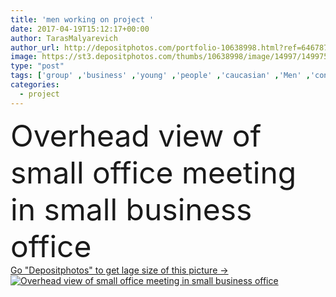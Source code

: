 ```yaml
---
title: 'men working on project '
date: 2017-04-19T15:12:17+00:00
author: TarasMalyarevich
author_url: http://depositphotos.com/portfolio-10638998.html?ref=64678756
image: https://st3.depositphotos.com/thumbs/10638998/image/14997/149975354/api_thumb_450.jpg?forcejpeg=true
type: "post"
tags: ['group' ,'business' ,'young' ,'people' ,'caucasian' ,'Men' ,'conversation' ,'working' ,'talking' ,'laptop' ,'occupation' ,'together' ,'togetherness' ,'friends' ,'indoors' ,'discussion' ,'profession' ,'casual' ,'team' ,'handsome' ,'teamwork' ,'meeting' ,'colleagues' ,'brainstorming' ,'coworkers' ,'discussing' ,'professionals' ,'multiethnic' ,'freelance' ,'notepads' ,'homeoffice' ,'mixed race' ,'Small Business' ,'overhead view' ,'smartphones' ]
categories: 
  - project
---
```

<div aling="center">
            <font size="60"> Overhead view of small office meeting in small business office</font>   
</div>
<div>
    <a href='https://depositphotos.com/149975354/stock-photo-men-working-on-project.html?ref=64678756' target=_blank > Go "Depositphotos" to get lage size of this picture ->
        <img href='https://depositphotos.com/149975354/stock-photo-men-working-on-project.html?ref=64678756' src='https://st3.depositphotos.com/10638998/14997/i/950/depositphotos_149975354-stock-photo-men-working-on-project.jpg?forcejpeg=true' alt='Overhead view of small office meeting in small business office' >
    </a>
</div>
